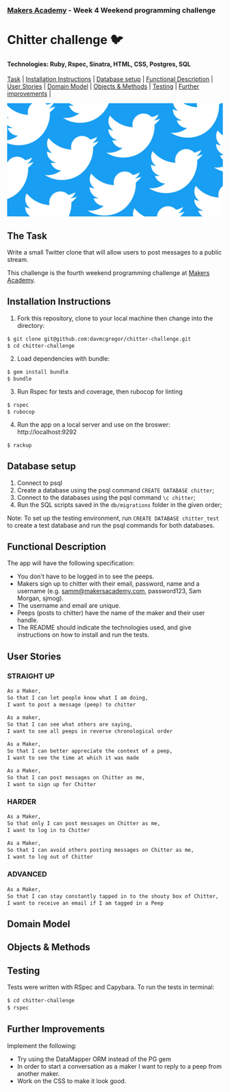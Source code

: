 ### [Makers Academy](http://www.makersacademy.com) - Week 4 Weekend programming challenge 

# Chitter challenge 🐦

#### Technologies: Ruby, Rspec, Sinatra, HTML, CSS, Postgres, SQL

[Task](#Task) | [Installation Instructions](#Installation) | [Database setup](#Database) | [Functional Description](#Functional_Description) | [User Stories](#User_Stories) | [Domain Model](#Domain_Model) | [Objects & Methods](#Objects_&_Methods) | [Testing](#Testing) | [Further improvements](#Further_Improvements) |

![chitter](chitter.jpg)

## <a name="Task">The Task</a>

Write a small Twitter clone that will allow users to post messages to a public stream.

This challenge is the fourth weekend programming challenge at [Makers Academy](https://github.com/makersacademy).

## <a name="Installation">Installation Instructions</a>


1. Fork this repository, clone to your local machine then change into the directory:
```
$ git clone git@github.com:davmcgregor/chitter-challenge.git
$ cd chitter-challenge
```
2. Load dependencies with bundle:
```
$ gem install bundle
$ bundle
```
3. Run Rspec for tests and coverage, then rubocop for linting
```
$ rspec
$ rubocop
```
4. Run the app on a local server and use on the broswer: http://localhost:9292

```Shell
$ rackup
```

## <a name="Database">Database setup</a>

1. Connect to psql
2. Create a database using the psql command `CREATE DATABASE chitter`;
3. Connect to the databases using the pqsl command `\c chitter`;
4. Run the SQL scripts saved in the `db/migrations` folder in the given order;

Note: To set up the testing environment, run `CREATE DATABASE chitter_test` to create a test database and run the psql commands for both databases.

## <a name="Functional_Description">Functional Description</a>

The app will have the following specification:

* You don't have to be logged in to see the peeps.
* Makers sign up to chitter with their email, password, name and a username (e.g. samm@makersacademy.com, password123, Sam Morgan, sjmog).
* The username and email are unique.
* Peeps (posts to chitter) have the name of the maker and their user handle.
* The README should indicate the technologies used, and give instructions on how to install and run the tests.

## <a name="User_Stories">User Stories</a>

### STRAIGHT UP
```
As a Maker,
So that I can let people know what I am doing,  
I want to post a message (peep) to chitter
```
```
As a maker,
So that I can see what others are saying,  
I want to see all peeps in reverse chronological order
```
```
As a Maker,
So that I can better appreciate the context of a peep,
I want to see the time at which it was made
```
```
As a Maker,
So that I can post messages on Chitter as me,
I want to sign up for Chitter
```

### HARDER
```
As a Maker,
So that only I can post messages on Chitter as me,
I want to log in to Chitter
```
```
As a Maker,
So that I can avoid others posting messages on Chitter as me,
I want to log out of Chitter
```

### ADVANCED
```
As a Maker,
So that I can stay constantly tapped in to the shouty box of Chitter,
I want to receive an email if I am tagged in a Peep
```

## <a name="Domain_Model">Domain Model</a>

## <a name="Objects_&_Methods">Objects & Methods</a>

## <a name="Testing">Testing</a>

Tests were written with RSpec and Capybara. To run the tests in terminal: 

```bash
$ cd chitter-challenge
$ rspec
```

## <a name="Further_Improvements">Further Improvements</a>

Implement the following: 
* Try using the DataMapper ORM instead of the PG gem
* In order to start a conversation as a maker I want to reply to a peep from another maker.
* Work on the CSS to make it look good.
